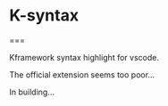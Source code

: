 # K-syntax
===

Kframework syntax highlight for vscode.

The official extension seems too poor...

In building...